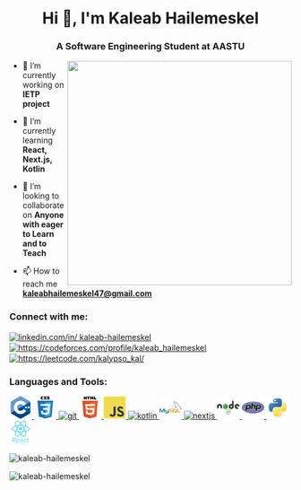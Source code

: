 <h1 align="center">Hi 👋, I'm Kaleab Hailemeskel</h1>
<h3 align="center"> A Software Engineering Student at AASTU </h3>
<img src="https://drive.google.com/file/1I2u-4hXdLZesB5O6bM-Z3rspSn3Au4_z/view?usp=drive_link" align = "right" width = "400px" height = "400px">

- 🔭 I’m currently working on **IETP project**

- 🌱 I’m currently learning **React, Next.js, Kotlin**

- 👯 I’m looking to collaborate on **Anyone with eager to Learn and to Teach**

- 📫 How to reach me **kaleabhailemeskel47@gmail.com**

<h3 align="left">Connect with me:</h3>
<p align="left">
<a href="https://linkedin.com/in/linkedin.com/in/ kaleab-hailemeskel" target="blank"><img align="center" src="https://raw.githubusercontent.com/rahuldkjain/github-profile-readme-generator/master/src/images/icons/Social/linked-in-alt.svg" alt="linkedin.com/in/ kaleab-hailemeskel" height="30" width="40" /></a>
<a href="https://codeforces.com/profile/https://codeforces.com/profile/kaleab_hailemeskel" target="blank"><img align="center" src="https://raw.githubusercontent.com/rahuldkjain/github-profile-readme-generator/master/src/images/icons/Social/codeforces.svg" alt="https://codeforces.com/profile/kaleab_hailemeskel" height="30" width="40" /></a>
<a href="https://www.leetcode.com/https://leetcode.com/kalypso_kal/" target="blank"><img align="center" src="https://raw.githubusercontent.com/rahuldkjain/github-profile-readme-generator/master/src/images/icons/Social/leet-code.svg" alt="https://leetcode.com/kalypso_kal/" height="30" width="40" /></a>
</p>

<h3 align="left">Languages and Tools:</h3>
<p align="left"> <a href="https://www.w3schools.com/cpp/" target="_blank" rel="noreferrer"> <img src="https://raw.githubusercontent.com/devicons/devicon/master/icons/cplusplus/cplusplus-original.svg" alt="cplusplus" width="40" height="40"/> </a> <a href="https://www.w3schools.com/css/" target="_blank" rel="noreferrer"> <img src="https://raw.githubusercontent.com/devicons/devicon/master/icons/css3/css3-original-wordmark.svg" alt="css3" width="40" height="40"/> </a> <a href="https://git-scm.com/" target="_blank" rel="noreferrer"> <img src="https://www.vectorlogo.zone/logos/git-scm/git-scm-icon.svg" alt="git" width="40" height="40"/> </a> <a href="https://www.w3.org/html/" target="_blank" rel="noreferrer"> <img src="https://raw.githubusercontent.com/devicons/devicon/master/icons/html5/html5-original-wordmark.svg" alt="html5" width="40" height="40"/> </a> <a href="https://developer.mozilla.org/en-US/docs/Web/JavaScript" target="_blank" rel="noreferrer"> <img src="https://raw.githubusercontent.com/devicons/devicon/master/icons/javascript/javascript-original.svg" alt="javascript" width="40" height="40"/> </a> <a href="https://kotlinlang.org" target="_blank" rel="noreferrer"> <img src="https://www.vectorlogo.zone/logos/kotlinlang/kotlinlang-icon.svg" alt="kotlin" width="40" height="40"/> </a> <a href="https://www.mysql.com/" target="_blank" rel="noreferrer"> <img src="https://raw.githubusercontent.com/devicons/devicon/master/icons/mysql/mysql-original-wordmark.svg" alt="mysql" width="40" height="40"/> </a> <a href="https://nextjs.org/" target="_blank" rel="noreferrer"> <img src="https://cdn.worldvectorlogo.com/logos/nextjs-2.svg" alt="nextjs" width="40" height="40"/> </a> <a href="https://nodejs.org" target="_blank" rel="noreferrer"> <img src="https://raw.githubusercontent.com/devicons/devicon/master/icons/nodejs/nodejs-original-wordmark.svg" alt="nodejs" width="40" height="40"/> </a> <a href="https://www.php.net" target="_blank" rel="noreferrer"> <img src="https://raw.githubusercontent.com/devicons/devicon/master/icons/php/php-original.svg" alt="php" width="40" height="40"/> </a> <a href="https://www.python.org" target="_blank" rel="noreferrer"> <img src="https://raw.githubusercontent.com/devicons/devicon/master/icons/python/python-original.svg" alt="python" width="40" height="40"/> </a> <a href="https://reactjs.org/" target="_blank" rel="noreferrer"> <img src="https://raw.githubusercontent.com/devicons/devicon/master/icons/react/react-original-wordmark.svg" alt="react" width="40" height="40"/> </a> </p>

<p><img align="center" src="https://github-readme-stats.vercel.app/api/top-langs?username=kaleab-hailemeskel&show_icons=true&title_color=00a8e0&text_color=10eac5&locale=en&layout=compact" alt="kaleab-hailemeskel" /></p>

<p><img align="center" src="https://github-readme-streak-stats.herokuapp.com/?user=kaleab-hailemeskel&" alt="kaleab-hailemeskel" /></p>
